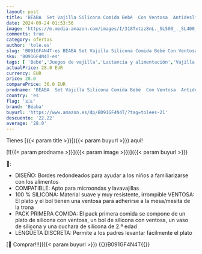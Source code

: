 ```yaml
---
layout: post
title: 'BÉABA  Set Vajilla Silicona Comida Bebé  Con Ventosa  Antideslizante  4 Piezas  Plato + Bol + Vaso + Cuchara  Silicona Sana y Duradera  Apto Lavavajillas  Microondas  Eucalipto'
date: 2024-09-24 01:53:56
image: 'https://m.media-amazon.com/images/I/318Txtzz8nL._SL500_._SL400_.jpg'
comments: true
category: ofertas
author: 'tole.es'
slug: 'B091GF4N4T-es BÉABA Set Vajilla Silicona Comida Bebé Con Ventosa...'
sku: 'B091GF4N4T-es'
tags: [ 'Bebé','Juegos de vajilla','Lactancia y alimentación','Vajilla y cubiertos','bebé','béaba','🇪🇸', ]
actualPrice: 28.0 EUR
currency: EUR
price: 28.0
comparePrice: 36.0 EUR
prodname: 'BÉABA  Set Vajilla Silicona Comida Bebé  Con Ventosa  Antideslizante  4 Piezas  Plato + Bol + Vaso + Cuchara  Silicona Sana y Duradera  Apto Lavavajillas  Microondas  Eucalipto'
country: 'es'
flag: '🇪🇸'
brand: 'Béaba'
buyurl: 'https://www.amazon.es/dp/B091GF4N4T/?tag=tolees-21'
descuento: '22.22'
average: '28.0'
---
```


Tienes [{{< param title >}}]({{< param buyurl >}}) aqui!

[![{{< param prodname >}}]({{< param image >}})]({{< param buyurl >}})

🔎:

- DISEÑO: Bordes redondeados para ayudar a los niños a familiarizarse con los alimentos
- COMPATIBLE: Apto para microondas y lavavajillas
- 100 % SILICONA: Material suave y muy resistente, irrompible VENTOSA: El plato y el bol tienen una ventosa para adherirse a la mesa/mesita de la trona
- PACK PRIMERA COMIDA: El pack primera comida se compone de un plato de silicona con ventosa, un bol de silicona con ventosa, un vaso de silicona y una cuchara de silicona de 2.ª edad
- LENGÜETA DISCRETA: Permite a los padres levantar fácilmente el plato

[🛒 Comprar!!!]({{< param buyurl >}})
{{<world>}}B091GF4N4T{{</world>}}
